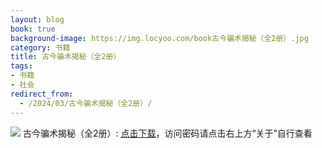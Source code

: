 ```yaml
---
layout: blog
book: true
background-image: https://img.locyoo.com/book古今骗术揭秘（全2册）.jpg
category: 书籍
title: 古今骗术揭秘（全2册）
tags:
- 书籍
- 社会
redirect_from:
  - /2024/03/古今骗术揭秘（全2册）/
---
```

![](https://img.locyoo.com/book古今骗术揭秘（全2册）.jpg)
古今骗术揭秘（全2册）: <a name = "ref1" href="https://url18.ctfile.com/f/50983618-1418306444-754968?p=3619">点击下载</a>，访问密码请点击右上方“关于”自行查看